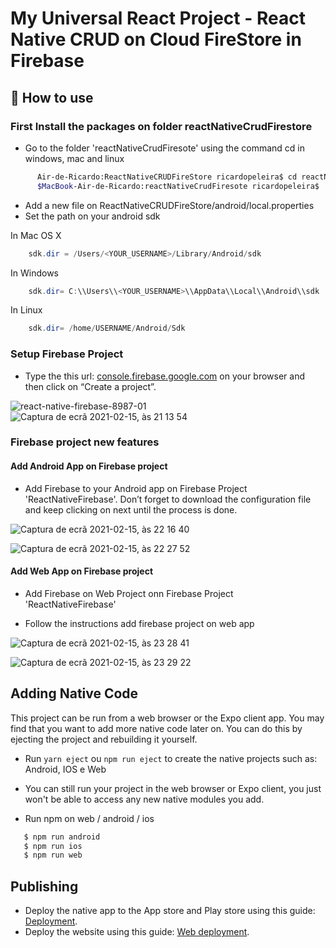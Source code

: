# My Universal React Project - React Native CRUD on Cloud FireStore in Firebase

## 🚀 How to use

### First Install the packages on folder reactNativeCrudFirestore

- Go to the folder 'reactNativeCrudFiresote' using the command cd in windows, mac and linux

```bash
      Air-de-Ricardo:ReactNativeCRUDFireStore ricardopeleira$ cd reactNativeCrudFiresote
      $MacBook-Air-de-Ricardo:reactNativeCrudFiresote ricardopeleira$
```

- Add a new file on ReactNativeCRUDFireStore/android/local.properties
- Set the path on your android sdk

In Mac OS X

```java
    sdk.dir = /Users/<YOUR_USERNAME>/Library/Android/sdk
```

In Windows

```java
    sdk.dir= C:\\Users\\<YOUR_USERNAME>\\AppData\\Local\\Android\\sdk
```

In Linux

```java
    sdk.dir= /home/USERNAME/Android/Sdk
```

### Setup Firebase Project

- Type the this url: [console.firebase.google.com](https://console.firebase.google.com/) on your browser and then click on “Create a project”.

![react-native-firebase-8987-01](https://user-images.githubusercontent.com/9846274/107993308-3486d900-6fd2-11eb-8906-96d7d61be2a8.png)
![Captura de ecrã 2021-02-15, às 21 13 54](https://user-images.githubusercontent.com/9846274/107993643-d7d7ee00-6fd2-11eb-8168-2356c10d6d62.png)

### Firebase project new features

#### Add Android App on Firebase project

- Add Firebase to your Android app on Firebase Project 'ReactNativeFirebase'. Don’t forget to download the configuration file and keep clicking on next until the process is done.

![Captura de ecrã 2021-02-15, às 22 16 40](https://user-images.githubusercontent.com/9846274/108002715-5ee39100-6fe8-11eb-9662-db66d95af6d5.png)

![Captura de ecrã 2021-02-15, às 22 27 52](https://user-images.githubusercontent.com/9846274/108002716-5ee39100-6fe8-11eb-9010-8584f5bf24ee.png)

#### Add Web App on Firebase project

- Add Firebase on Web Project onn Firebase Project 'ReactNativeFirebase'

- Follow the instructions add firebase project on web app

![Captura de ecrã 2021-02-15, às 23 28 41](https://user-images.githubusercontent.com/9846274/108002713-5e4afa80-6fe8-11eb-9e49-e7888607a4ac.png)

![Captura de ecrã 2021-02-15, às 23 29 22](https://user-images.githubusercontent.com/9846274/108002710-5d19cd80-6fe8-11eb-87f7-33f5cc24f442.png)

## Adding Native Code

This project can be run from a web browser or the Expo client app. You may find that you want to add more native code later on. You can do this by ejecting the project and rebuilding it yourself.

- Run `yarn eject` ou `npm run eject` to create the native projects such as: Android, IOS e Web
- You can still run your project in the web browser or Expo client, you just won't be able to access any new native modules you add.

- Run npm on web / android / ios

```bash
   $ npm run android
   $ npm run ios
   $ npm run web
```

## Publishing

- Deploy the native app to the App store and Play store using this guide: [Deployment](https://docs.expo.io/distribution/app-stores/).
- Deploy the website using this guide: [Web deployment](https://docs.expo.io/distribution/publishing-websites/).
